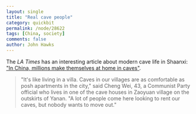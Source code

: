 ```yaml
---
layout: single 
title: "Real cave people" 
category: quickbit
permalink: /node/28622
tags: [China, society] 
comments: false 
author: John Hawks 
---
```


The <em>LA Times</em> has an interesting article about modern cave life in Shaanxi: <a href="http://www.latimes.com/news/nationworld/world/la-fg-china-caves-20120318,0,2352472.story">"In China, millions make themselves at home in caves"</a>. 

<blockquote>"It's like living in a villa. Caves in our villages are as comfortable as posh apartments in the city," said Cheng Wei, 43, a Communist Party official who lives in one of the cave houses in Zaoyuan village on the outskirts of Yanan. "A lot of people come here looking to rent our caves, but nobody wants to move out."</blockquote>

